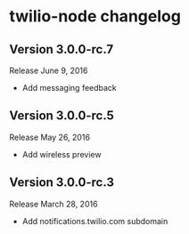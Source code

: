 twilio-node changelog
=====================

Version 3.0.0-rc.7
-------------

Release June 9, 2016

- Add messaging feedback

Version 3.0.0-rc.5
-------------

Release May 26, 2016

- Add wireless preview

Version 3.0.0-rc.3
-------------

Release March 28, 2016

- Add notifications.twilio.com subdomain